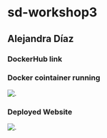 # sd-workshop3

## Alejandra Díaz

### DockerHub link

### Docker cointainer running
![.](https://i.imgur.com/WIb5hdo.jpg)

### Deployed Website
![.](https://i.imgur.com/2PoBwZI.png)
